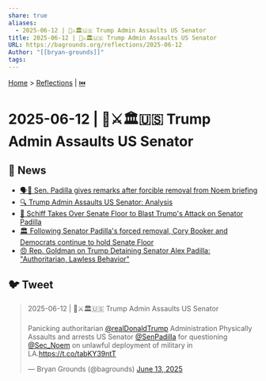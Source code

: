 ```yaml
---
share: true
aliases:
  - 2025-06-12 | 👹⚔️🏛️🇺🇸 Trump Admin Assaults US Senator
title: 2025-06-12 | 👹⚔️🏛️🇺🇸 Trump Admin Assaults US Senator
URL: https://bagrounds.org/reflections/2025-06-12
Author: "[[bryan-grounds]]"
tags: 
---
```

[Home](../index.md) > [Reflections](./index.md) | [⏮️](./2025-06-11.md)  
# 2025-06-12 | 👹⚔️🏛️🇺🇸 Trump Admin Assaults US Senator  
## 📰 News  
- [🗣️🚪 Sen. Padilla gives remarks after forcible removal from Noem briefing](../videos/watch-sen-padilla-gives-remarks-after-forcible-removal-from-noem-briefing.md)  
- [🔍 Trump Admin Assaults US Senator: Analysis](https://www.youtube.com/live/2c0OBfuiFbI)  
- [📣 Schiff Takes Over Senate Floor to Blast Trump's Attack on Senator Padilla](https://youtu.be/1oRG5Pr6iBY)  
- [🏛️ Following Senator Padilla's forced removal, Cory Booker and Democrats continue to hold Senate Floor](https://youtu.be/RgjF4S8oqLY)  
- [😠 Rep. Goldman on Trump Detaining Senator Alex Padilla: "Authoritarian, Lawless Behavior"](https://youtu.be/tqwDCGoHfPg)  
  
## 🐦 Tweet  
<blockquote class="twitter-tweet" data-theme="dark"><p lang="en" dir="ltr">2025-06-12 | 👹⚔️🏛️🇺🇸 Trump Admin Assaults US Senator<br><br>Panicking authoritarian <a href="https://twitter.com/realDonaldTrump?ref_src=twsrc%5Etfw">@realDonaldTrump</a> Administration Physically Assaults and arrests US Senator <a href="https://twitter.com/SenPadilla?ref_src=twsrc%5Etfw">@SenPadilla</a> for questioning <a href="https://twitter.com/Sec_Noem?ref_src=twsrc%5Etfw">@Sec_Noem</a> on unlawful deployment of military in LA.<a href="https://t.co/tabKY39ntT">https://t.co/tabKY39ntT</a></p>&mdash; Bryan Grounds (@bagrounds) <a href="https://twitter.com/bagrounds/status/1933434180068913518?ref_src=twsrc%5Etfw">June 13, 2025</a></blockquote> <script async src="https://platform.twitter.com/widgets.js" charset="utf-8"></script>